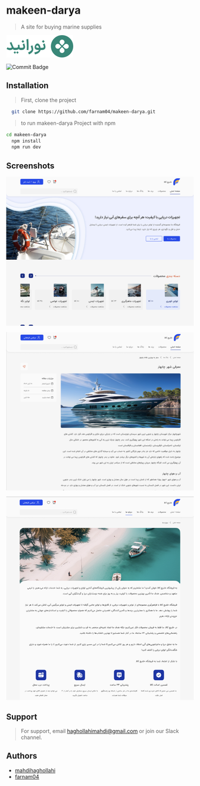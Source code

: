 # makeen-darya

> A site for buying marine supplies



![Logo](https://github.com/mahdihagollahi/Booking-a-beauty-clinic/blob/developer/src/assent/Img/Landing/GreenLogo.svg)

![Commit Badge](https://img.shields.io/github/commit-activity/y/mahdihagollahi/Booking-a-beauty-clinic)

<!-- - 💵 You will receive the amount quickly -->
  <!-- - 💳 The money is deposited in the account card -->
  <!-- - ⚖️ This project is legal -->
  <!-- - 🪪 -->
  <!-- - 🔑 -->
  <!-- - 🔒 -->

## Installation

> First, clone the project

```bash
  git clone https://github.com/farnam04/makeen-darya.git
```

> to run makeen-darya Project with npm

```bash
cd makeen-darya
  npm install
  npm run dev
```

## Screenshots

![App Screenshot](https://github.com/farnam04/makeen-darya/blob/developer/src/assent/Imge/ScreenShots/Screenshot%202024-11-22%20at%2013.07.51.png)

![App Screenshot](https://github.com/farnam04/makeen-darya/blob/developer/src/assent/Imge/ScreenShots/Screenshot%202024-11-22%20at%2013.08.04.png)

![Commit Badge](https://github.com/farnam04/makeen-darya/blob/developer/src/assent/Imge/ScreenShots/Screenshot%202024-11-22%20at%2013.08.15.png)
## Support

> For support, email haghollahimahdi@gmail.com or join our Slack channel.

## Authors

- [mahdihaghollahi](https://github.com/mahdihagollahi)
- [farnam04](https://github.com/farnam04)
